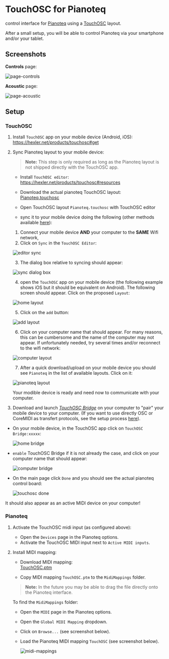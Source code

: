 # TouchOSC for Pianoteq

control interface for [Pianoteq](https://www.modartt.com/pianoteq) using a [TouchOSC](https://hexler.net/products/touchosc) layout.

After a small setup, you will be able to control Pianoteq via your smartphone and/or your tablet.

## Screenshots

**Controls** page:  

![page-controls](screenshots/touch-osc/page-controls.png)

**Acoustic** page:  

![page-acoustic](screenshots/touch-osc/page-acoustic.png)

## Setup

### TouchOSC

1. Install `TouchOSC` app on your mobile device (Android, iOS):  
   https://hexler.net/products/touchosc#get

2. Sync Pianoteq layout to your mobile device:

   > **Note:** This step is only required as long as the Pianoteq layout is not shipped directly with the TouchOSC app.

   - Install `TouchOSC editor`:  
     https://hexler.net/products/touchosc#resources

   - Download the actual pianoteq TouchOSC layout:  
     [Pianoteq.touchosc](https://github.com/tobx/touch-osc-for-pianoteq/raw/main/Pianoteq.touchosc)

   - Open TouchOSC layout `Pianoteq.touchosc` with TouchOSC editor

   - sync it to your mobile device doing the following (other methods available [here](https://hexler.net/docs/touchosc-editor-sync)):
    1. Connect your mobile device **AND** your computer to the **SAME** Wifi network,
    2. Click on `Sync` in the `TouchOSC Editor`:

      ![editor sync](screenshots/touch-osc/editor.png)

    3. The dialog box relative to syncing should appear:

      ![sync dialog box](screenshots/touch-osc/editor_sync_dialog_box.png)

    4. open the `TouchOSC` app on your mobile device (the following example shows iOS but it should be equivalent on Android). The following screen should appear. Click on the proposed `Layout`:

      ![home layout](screenshots/touch-osc/touchosc_home_layout.jpeg)

    5. Click on the `add` button:

      ![add layout](screenshots/touch-osc/touchosc_add_layout.jpeg)

    6. Click on your computer name that should appear. For many reasons, this can be cumbersome and the name of the computer may not appear. If unfortunately needed, try several times and/or reconnect to the wifi network:

      ![computer layout](screenshots/touch-osc/touchosc_computer_layout.jpeg)

    7. After a quick download/upload on your mobile device you should see `Pianoteq` in the list of available layouts. Click on it:

      ![pianoteq layout](screenshots/touch-osc/touchosc_pianoteq_layout.jpeg)

      Your modible device is ready and need now to communicate with your computer.

3. Download and launch [*TouchOSC Bridge*](https://hexler.net/products/touchosc) on your computer to "pair" your mobile device to your computer. (If you want to use directly OSC or CoreMIDI as transfert protocols, see the setup process [here](https://hexler.net/docs/touchosc-configuration-connections)).
   
  - On your mobile device, in the TouchOSC app click on `TouchOSC Bridge:xxxxx`:

      ![home bridge](screenshots/touch-osc/touchosc_home_bridge.jpeg)

  - `enable` TouchOSC Bridge if it is not already the case, and click on your computer name that should appear:

      ![computer bridge](screenshots/touch-osc/touchosc_computer_bridge.jpeg)

  - On the main page click `Done` and you should see the actual pianoteq control board:

      ![touchosc done](screenshots/touch-osc/touchosc_done.jpeg)

  It should also appear as an active MIDI device on your computer!

### Pianoteq

1. Activate the TouchOSC midi input (as configured above):

      - Open the `Devices` page in the Pianoteq options.
      - Activate the TouchOSC MIDI input next to `Active MIDI inputs`.

2. Install MIDI mapping:


   - Download MIDI mapping:  
     [TouchOSC.ptm](https://github.com/tobx/touch-osc-for-pianoteq/raw/main/TouchOSC.ptm)

   - Copy MIDI mapping `TouchOSC.ptm` to the `MidiMappings` folder.
   > **Note:** In the future you may be able to drag the file directly onto the Pianoteq interface.

     To find the `MidiMappings` folder:
      
     - Open the `MIDI` page in the Pianoteq options.
     - Open the `Global MIDI Mapping` dropdown.
     - Click on `Browse...` (see screenshot below).

   - Load the Pianoteq MIDI mapping `TouchOSC` (see screenshot below).

     ![midi-mappings](screenshots/pianoteq/midi-mappings.png)

